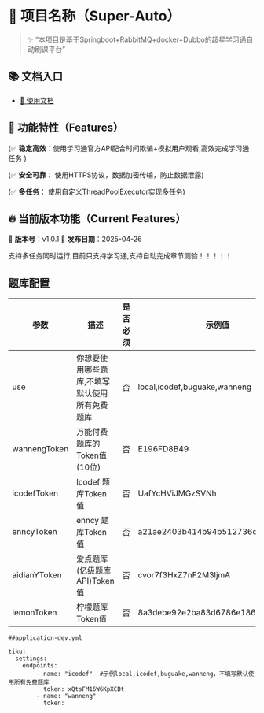# 🌟 项目名称（Super-Auto）

[//]: # (![GitHub stars]&#40;https://github.com/DuanInnovator/SuperAutoStudy/stars.svg&#41;)

[//]: # (![GitHub forks]&#40;https://img.shields.io/github/forks/your-repo.svg&#41;)

[//]: # (![GitHub issues]&#40;https://img.shields.io/github/issues/your-repo.svg&#41;)

[//]: # (![GitHub license]&#40;https://img.shields.io/github/license/your-repo.svg&#41;)

> ✨ “本项目是基于Springboot+RabbitMQ+docker+Dubbo的超星学习通自动刷课平台”
## 📚 文档入口
- [📖 使用文档](https://doc.xxtmooc.com)

## 🎯 功能特性（Features）

[//]: # (✅ **现代化 UI**：使用 Vue3 + Element Plus 构建，界面简洁美观  )

[//]: # (✅ **权限管理**：支持基于角色的权限控制  )

[//]: # (✅ **数据可视化**：集成 ECharts，支持多种图表展示  )

[//]: # (✅ **响应式布局**：兼容 PC 和移动端  )

[//]: # (✅ **多语言支持**：支持 i18n 国际化  )

[//]: # (✅ **用户友好**：简洁的代码结构，易于维护)

(✅ **稳定高效**：使用学习通官方API配合时间欺骗+模拟用户观看,高效完成学习通任务 )

(✅ **安全可靠**： 使用HTTPS协议，数据加密传输，防止数据泄露)

(✅ **多任务**：  使用自定义ThreadPoolExecutor实现多任务)


## 🔥 当前版本功能（Current Features）

📌 **版本号**：v1.0.1 
📌 **发布日期**：2025-04-26

支持多任务同时运行,目前只支持学习通,支持自动完成章节测验！！！！！




## 题库配置

| 参数             | 描述                      | 是否必须 | 示例值                              | Token获取方式                |
|----------------|-------------------------|------|----------------------------------|--------------------------|
| use            | 你想要使用哪些题库,不填写默认使用所有免费题库 | 否    | local,icodef,buguake,wanneng             |      |
| wannengToken   | 万能付费题库的Token值(10位)      | 否    | E196FD8B49                       | https://lyck6.cn/pay     |
| icodefToken    | Icodef 题库Token值         | 否    | UafYcHViJMGzSVNh                 | 关注微信公众号"一之哥哥"发送"token"获取 |
| enncyToken     | enncy 题库Token值          | 否    | a21ae2403b414b94b512736c30c69940 | https://tk.enncy.cn      |
| aidianYToken   | 爱点题库(亿级题库API)Token值     | 否    | cvor7f3HxZ7nF2M3ljmA             | https://www.51aidian.com |
| lemonToken     | 柠檬题库 Token值             | 否    | 8a3debe92e2ba83d6786e186bef2a424 | https://www.lemtk.xyz    |


````
##application-dev.yml

tiku:
  settings:
    endpoints:
        - name: "icodef"  #示例local,icodef,buguake,wanneng，不填写默认使用所有免费题库
          token: xQtsFM16W6KpXCBt
        - name: "wanneng"
          token:

````